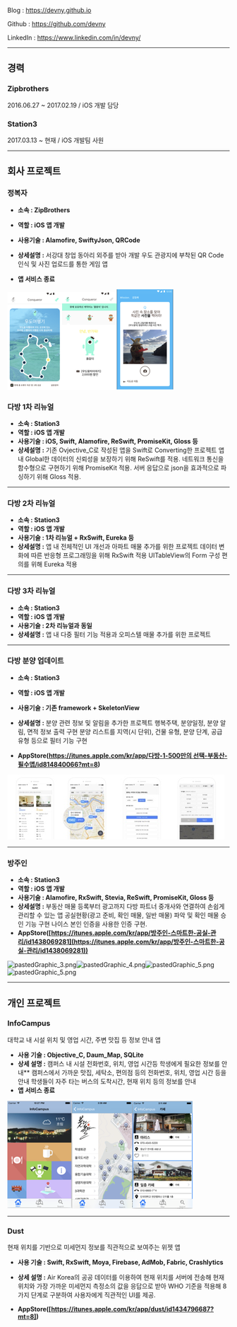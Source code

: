Blog : https://devny.github.io

Github : https://github.com/devny

LinkedIn : https://www.linkedin.com/in/devny/

---

## 경력

###  Zipbrothers

 2016.06.27 ~ 2017.02.19 / iOS 개발 담당

###  Station3

 2017.03.13 ~ 현재 / iOS 개발팀 사원

---
## **회사 프로젝트**

### 정복자

* **소속 : ZipBrothers**
* **역할 : iOS 앱 개발**
* **사용기술 : Alamofire, SwiftyJson, QRCode**
* **상세설명 :** 
서강대 창업 동아리 외주를 받아 개발
우도 관광지에 부착된 QR Code 인식 및 사진 업로드를 통한 게임 앱

* **앱 서비스 종료**

![pastedGraphic.png](Resume/resources/정복자_0.png)![pastedGraphic\_1.png](Resume/resources/정복자_1.png)![pastedGraphic\_2.png](Resume/resources/정복자_2.png)

### **다방 1차 리뉴얼**

* **소속 : Station3**
* **역할 : iOS 앱 개발**
* **사용기술 : iOS, Swift, Alamofire, ReSwift, PromiseKit, Gloss 등**
* **상세설명 :**
기존 Ovjective_C로 작성된 앱을 Swift로 Converting한 프로젝트
앱 내 Global한 데이터의 신뢰성을 보장하기 위해 ReSwift를 적용.
네트워크 통신을 함수형으로 구현하기 위해 PromiseKit 적용.
서버 응답으로 json을 효과적으로 파싱하기 위해 Gloss 적용.
****

### **다방 2차 리뉴얼**

* **소속 : Station3**
* **역할 : iOS 앱 개발**
* **사용기술 : 1차 리뉴얼 + RxSwift, Eureka 등**
* **상세설명 :**
앱 내 전체적인 UI 개선과 아파트 매물 추가를 위한 프로젝트
데이터 변화에 따른 반응형 프로그래밍을 위해 RxSwift 적용
UITableView의 Form 구성 편의를 위해 Eureka 적용
****

### **다방 3차 리뉴얼**

* **소속 : Station3**
* **역할 : iOS 앱 개발**
* **사용기술 : 2차 리뉴얼과 동일**
* **상세설명 :**
앱 내 다중 필터 기능 적용과 오피스텔 매물 추가를 위한 프로젝트

****

### **다방 분양 업데이트**

* **소속 : Station3**
* **역할 : iOS 앱 개발**
* **사용기술 : 기존 framework + SkeletonView**
* **상세설명 :**
분양 관련 정보 및 알림을 추가한 프로젝트
행복주택, 분양일정, 분양 알림, 면적 정보 출력 구현
분양 리스트를 지역(시 단위), 건물 유형, 분양 단계, 공급 유형 등으로 필터 기능 구현

* **AppStore([https://itunes.apple.com/kr/app/다방-1-500만의 선택-부동산-필수앱/id814840066?mt=8](https://itunes.apple.com/kr/app/%25EB%258B%25A4%25EB%25B0%25A9-1-500%25EB%25A7%258C%25EC%259D%2598-%25EC%2584%25A0%25ED%2583%259D-%25EB%25B6%2580%25EB%258F%2599%25EC%2582%25B0-%25ED%2595%2584%25EC%2588%2598%25EC%2595%25B1/id814840066?mt=8))**

![pastedGraphic\_3.png](Resume/resources/다방_4.jpg)
****

### **방주인**

* **소속 : Station3**
* **역할 : iOS 앱 개발**
* **사용기술 : Alamofire, RxSwift, Stevia, ReSwift, PromiseKit, Gloss 등**
* **상세설명 :**
부동산 매물 등록부터 광고까지 다방 파트너 중개사와 연결하여 손쉽게 관리할 수 있는 앱
공실현황(광고 준비, 확인 매물, 일반 매물) 파악 및 확인 매물 승인 기능 구현
나이스 본인 인증을 사용한 인증 구현.
* **AppStore([https://itunes.apple.com/kr/app/방주인-스마트한-공실-관리/id1438069281](https://itunes.apple.com/kr/app/방주인-스마트한-공실-관리/id1438069281))**

![pastedGraphic\_3.png](Resume/resources/방주인_0.png)![pastedGraphic\_4.png](Resume/resources/방주인_1.png)![pastedGraphic\_5.png](Resume/resources/방주인_2.png)![pastedGraphic\_5.png](Resume/resources/방주인_3.png)
****

## **개인 프로젝트**

### **InfoCampus**

대학교 내 시설 위치 및 영업 시간, 주변 맛집 등 정보 안내 앱 

* **사용 기술 : Objective\_C, Daum\_Map, SQLite**
* **상세 설명 :**
캠퍼스 내 시설 전화번호, 위치, 영업 시간등 학생에게 필요한 정보를 안내**
캠퍼스에서 가까운 맛집, 세탁소, 편의점 등의 전화번호, 위치, 영업 시간 등을안내
학생들이 자주 타는 버스의 도착시간, 현재 위치 등의 정보를 안내
* **앱 서비스 종료**

![pastedGraphic\_3.png](Resume/resources/InfoCampus_0.png)![pastedGraphic\_4.png](Resume/resources/InfoCampus_1.png)![pastedGraphic\_5.png](Resume/resources/InfoCampus_2.png)
****


### **Dust** 

현재 위치를 기반으로 미세먼지 정보를 직관적으로 보여주는 위젯 앱

* **사용 기술 : Swift, RxSwift, Moya, Firebase, AdMob, Fabric, Crashlytics**
* **상세 설명 :**
Air Korea의 공공 데이터를 이용하여 현재 위치를 서버에 전송해 현재 위치와 가장 가까운 
		미세먼지 측정소의 값을 응답으로 받아 WHO 기준을 적용해 8가지 단계로 구분하여 
		사용자에게 직관적인 UI를 제공.

* **AppStore([https://itunes.apple.com/kr/app/dust/id1434796687?mt=8])**